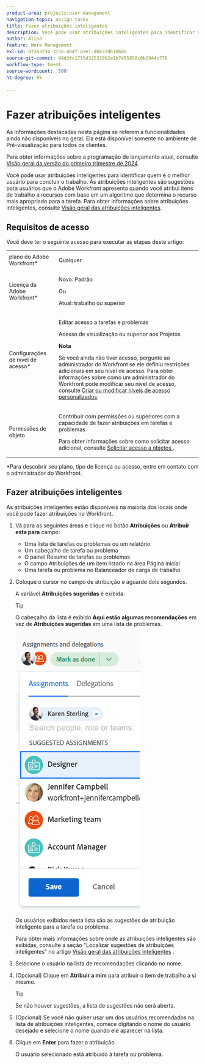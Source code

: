 ```yaml
---
product-area: projects;user-management
navigation-topic: assign-tasks
title: Fazer atribuições inteligentes
description: Você pode usar atribuições inteligentes para identificar quem é o melhor usuário para concluir o trabalho. As atribuições inteligentes são sugestões para usuários que o Adobe Workfront apresenta quando você atribui itens de trabalho a recursos com base em um algoritmo que determina o recurso mais apropriado para a tarefa. Para obter informações sobre atribuições inteligentes, consulte Visão geral das atribuições inteligentes.
author: Alina
feature: Work Management
exl-id: 073a3234-3156-4b4f-a3e1-dbb32d61068a
source-git-commit: 94d3fc1715d32531962a1b7405850c0b2944c776
workflow-type: tm+mt
source-wordcount: '509'
ht-degree: 0%

---
```


# Fazer atribuições inteligentes

<span class="preview">As informações destacadas nesta página se referem a funcionalidades ainda não disponíveis no geral. Ela está disponível somente no ambiente de Pré-visualização para todos os clientes.</span>

<span class="preview">Para obter informações sobre a programação de lançamento atual, consulte [Visão geral da versão do primeiro trimestre de 2024](/help/quicksilver/product-announcements/product-releases/24-q1-release-activity/24-q1-release-overview.md).</span>

Você pode usar atribuições inteligentes para identificar quem é o melhor usuário para concluir o trabalho. As atribuições inteligentes são sugestões para usuários que o Adobe Workfront apresenta quando você atribui itens de trabalho a recursos com base em um algoritmo que determina o recurso mais apropriado para a tarefa. Para obter informações sobre atribuições inteligentes, consulte [Visão geral das atribuições inteligentes](../../../manage-work/tasks/assign-tasks/smart-assignments.md).

## Requisitos de acesso

Você deve ter o seguinte acesso para executar as etapas deste artigo:

<table style="table-layout:auto"> 
 <col> 
 <col> 
 <tbody> 
  <tr> 
   <td role="rowheader">plano do Adobe Workfront*</td> 
   <td> <p>Qualquer</p> </td> 
  </tr> 
  <tr> 
   <td role="rowheader">Licença da Adobe Workfront*</td> 
   <td> <p>Novo: Padrão</p>
      Ou
      <p>Atual: trabalho ou superior</p> </td> 
  </tr> 
  <tr> 
   <td role="rowheader">Configurações de nível de acesso*</td> 
   <td> <p>Editar acesso a tarefas e problemas</p> <p>Acesso de visualização ou superior aos Projetos</p> <p><b>Nota</b>

Se você ainda não tiver acesso, pergunte ao administrador do Workfront se ele definiu restrições adicionais em seu nível de acesso. Para obter informações sobre como um administrador do Workfront pode modificar seu nível de acesso, consulte <a href="../../../administration-and-setup/add-users/configure-and-grant-access/create-modify-access-levels.md" class="MCXref xref">Criar ou modificar níveis de acesso personalizados</a>.</p> </td>
</tr> 
  <tr> 
   <td role="rowheader">Permissões de objeto</td> 
   <td> <p>Contribuir com permissões ou superiores com a capacidade de fazer atribuições em tarefas e problemas</p> <p>Para obter informações sobre como solicitar acesso adicional, consulte <a href="../../../workfront-basics/grant-and-request-access-to-objects/request-access.md" class="MCXref xref">Solicitar acesso a objetos </a>.</p> </td> 
  </tr> 
 </tbody> 
</table>

&#42;Para descobrir seu plano, tipo de licença ou acesso, entre em contato com o administrador do Workfront.

## Fazer atribuições inteligentes

As atribuições inteligentes estão disponíveis na maioria dos locais onde você pode fazer atribuições no Workfront.

1. Vá para as seguintes áreas e clique no botão **Atribuições** ou **Atribuir esta para** campo:

   * Uma lista de tarefas ou problemas ou um relatório
   * Um cabeçalho de tarefa ou problema
   * O painel Resumo de tarefas ou problemas
   * O campo Atribuições de um item listado na área Página inicial
   * Uma tarefa ou problema no Balanceador de carga de trabalho

1. Coloque o cursor no campo de atribuição e aguarde dois segundos.

   <span class="preview">A variável **Atribuições sugeridas** é exibida.</span> <!--check the casing for "assignments" should be lower case in task lists??-->

   >[!TIP]
   >
   >   O cabeçalho da lista é exibido **Aqui estão algumas recomendações** em vez de **Atribuições sugeridas** em uma lista de problemas.

   ![](assets/smart-assignments-task-header-nwe-350x302.png)

   Os usuários exibidos nesta lista são as sugestões de atribuição inteligente para a tarefa ou problema.

   Para obter mais informações sobre onde as atribuições inteligentes são exibidas, consulte a seção &quot;Localizar sugestões de atribuições inteligentes&quot; no artigo [Visão geral das atribuições inteligentes](../../../manage-work/tasks/assign-tasks/smart-assignments.md) .

1. Selecione o usuário na lista de recomendações clicando no nome.

1. (Opcional) Clique em **Atribuir a mim** para atribuir o item de trabalho a si mesmo.

   >[!TIP]
   >
   >Se não houver sugestões, a lista de sugestões não será aberta.

1. (Opcional) Se você não quiser usar um dos usuários recomendados na lista de atribuições inteligentes, comece digitando o nome do usuário desejado e selecione o nome quando ele aparecer na lista.
1. Clique em **Enter** para fazer a atribuição.

   O usuário selecionado está atribuído à tarefa ou problema.
